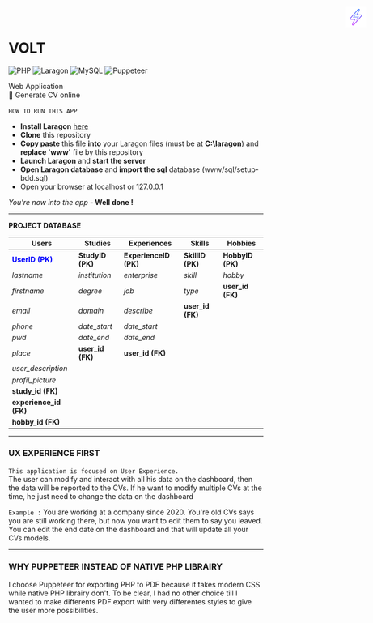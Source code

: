 # VOLT <img style="position:absolute;right:25px;top:25px" src="src/logo.svg" width="40"/>

![PHP](https://a11ybadges.com/badge?logo=php) ![Laragon](https://a11ybadges.com/badge?logo=laragon) ![MySQL](https://a11ybadges.com/badge?logo=mysql) ![Puppeteer](https://a11ybadges.com/badge?logo=puppeteer)

Web Application <br>
🚀️ Generate CV online

`HOW TO RUN THIS APP`

- **Install Laragon** [here](https://laragon.org/download/)
- **Clone** this repository
- **Copy paste** this file **into** your Laragon files (must be at **C:\laragon**) and **replace 'www'** file by this repository
- **Launch Laragon** and **start the server**
- **Open Laragon database** and **import the sql** database (www/sql/setup-bdd.sql)
- Open your browser at localhost or 127.0.0.1

*You're now into the app* **- Well done !**

---

**PROJECT DATABASE**


| Users                  | Studies          | Experiences           | Skills           | Hobbies          |
| ------------------------ | ------------------ | ----------------------- | ------------------ | ------------------ |
| **<span style='color:blue'>UserID (PK)</span>**       | **StudyID (PK)** | **ExperienceID (PK)** | **SkillID (PK)** | **HobbyID (PK)** |
| *lastname*               | *institution*      | *enterprise*            | *skill*            | *hobby*            |
| *firstname*              | *degree*           | *job*                   | *type*            | **user_id (FK)** |
| *email*                  | *domain*           | *describe*              | **user_id (FK)** |     |
| *phone*                  | *date_start*       | *date_start*            |    |     |
| *pwd*                    | *date_end*         | *date_end*              |     |     |
| *place*                  | **user_id (FK)** | **user_id (FK)**      |     |     |
| *user_description*       |      |     |      |     |
| *profil_picture*         |      |     |      |     |
| **study_id (FK)**      |      |     |      |     |
| **experience_id (FK)** |      |     |      |     |
| **hobby_id (FK)**      |      |     |      |     |

---

### UX EXPERIENCE FIRST
``This application is focused on User Experience.``<br>
The user can modify and interact with all his data on the dashboard, then the data will be reported to the CVs. If he want to modify multiple CVs at the time, he just need to change the data on the dashboard<br>

``Example :`` You are working at a company since 2020. You're old CVs says you are still working there, but now you want to edit them to say you leaved. You can edit the end date on the dashboard and that will update all your CVs models.

---

### WHY PUPPETEER INSTEAD OF NATIVE PHP LIBRAIRY
I choose Puppeteer for exporting PHP to PDF because it takes modern CSS while native PHP librairy don't.
To be clear, I had no other choice till I wanted to make differents PDF export with very differentes styles to give the user more possibilities.